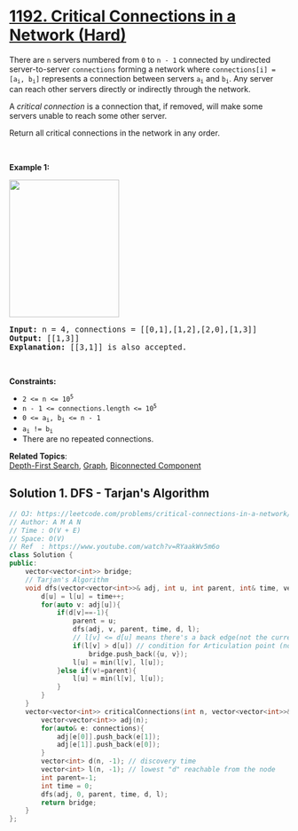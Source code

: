 # [1192. Critical Connections in a Network (Hard)](https://leetcode.com/problems/critical-connections-in-a-network/)

<p>There are <code>n</code> servers numbered from <code>0</code> to <code>n - 1</code> connected by undirected server-to-server <code>connections</code> forming a network where <code>connections[i] = [a<sub>i</sub>, b<sub>i</sub>]</code> represents a connection between servers <code>a<sub>i</sub></code> and <code>b<sub>i</sub></code>. Any server can reach other servers directly or indirectly through the network.</p>

<p>A <em>critical connection</em> is a connection that, if removed, will make some servers unable to reach some other server.</p>

<p>Return all critical connections in the network in any order.</p>

<p>&nbsp;</p>
<p><strong>Example 1:</strong></p>

<p><strong><img alt="" src="https://assets.leetcode.com/uploads/2019/09/03/1537_ex1_2.png" style="width: 198px; height: 248px;"></strong></p>

<pre><strong>Input:</strong> n = 4, connections = [[0,1],[1,2],[2,0],[1,3]]
<strong>Output:</strong> [[1,3]]
<strong>Explanation:</strong> [[3,1]] is also accepted.
</pre>

<p>&nbsp;</p>
<p><strong>Constraints:</strong></p>

<ul>
	<li><code>2 &lt;= n &lt;= 10<sup>5</sup></code></li>
	<li><code>n - 1 &lt;= connections.length &lt;= 10<sup>5</sup></code></li>
	<li><code>0 &lt;= a<sub>i</sub>, b<sub>i</sub> &lt;= n - 1</code></li>
	<li><code>a<sub>i</sub> != b<sub>i</sub></code></li>
	<li>There are no repeated connections.</li>
</ul>


**Related Topics**:  
[Depth-First Search](https://leetcode.com/tag/depth-first-search/), [Graph](https://leetcode.com/tag/graph/), [Biconnected Component](https://leetcode.com/tag/biconnected-component/)

## Solution 1. DFS - Tarjan's Algorithm

```cpp
// OJ: https://leetcode.com/problems/critical-connections-in-a-network/
// Author: A M A N
// Time : O(V + E)
// Space: O(V)
// Ref  : https://www.youtube.com/watch?v=RYaakWv5m6o
class Solution {
public:
    vector<vector<int>> bridge;
    // Tarjan's Algorithm 
    void dfs(vector<vector<int>>& adj, int u, int parent, int& time, vector<int>&d, vector<int>&l){
        d[u] = l[u] = time++;
        for(auto v: adj[u]){
            if(d[v]==-1){
                parent = u;
                dfs(adj, v, parent, time, d, l);
                // l[v] <= d[u] means there's a back edge(not the current edge) joining the child to parent
                if(l[v] > d[u]) // condition for Articulation point (no back-edge)
                    bridge.push_back({u, v});
                l[u] = min(l[v], l[u]);
            }else if(v!=parent){
                l[u] = min(l[v], l[u]);
            }
        }
    }
    vector<vector<int>> criticalConnections(int n, vector<vector<int>>& connections) {
        vector<vector<int>> adj(n);
        for(auto& e: connections){
            adj[e[0]].push_back(e[1]);
            adj[e[1]].push_back(e[0]);
        }
        vector<int> d(n, -1); // discovery time 
        vector<int> l(n, -1); // lowest "d" reachable from the node
        int parent=-1;
        int time = 0;
        dfs(adj, 0, parent, time, d, l);
        return bridge;
    }
};
```